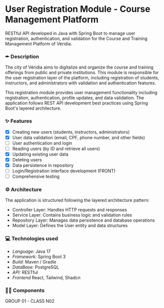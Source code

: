 # User Registration Module - Course Management Platform

RESTful API developed in Java with Spring Boot to manage user registration, authentication, and validation for the Course and Training Management Platform of Véridia.

### ✒ Description

The city of Véridia aims to digitalize and organize the course and training offerings from public and private institutions. This module is responsible for the user registration layer of the platform, including registration of students, instructors, and administrators with validation and authentication features.

This registration module provides user management functionality including registration, authentication, profile updates, and data validation. The application follows REST API development best practices using Spring Boot's layered architecture.

### ✨ Features

- [x] Creating new users (students, instructors, administrators)
- [x] User data validation (email, CPF, phone number, and other fields)
- [ ] User authentication and login
- [ ] Reading users (by ID and retrieve all users)
- [x] Updating existing user data
- [x] Deleting users
- [x] Data persistence in repository
- [ ] Login/Registration interface development (FRONT)
- [ ] Comprehensive testing

### ⚙ Architecture
The application is structured following the layered architecture pattern:

- Controller Layer: Handles HTTP requests and responses
- Service Layer: Contains business logic and validation rules
- Repository Layer: Manages data persistence and database operations
- Model Layer: Defines the User entity and data structures

### 💻 Technologies used

* *Language:* Java 17
* *Framework:* Spring Boot 3
* *Build:* Maven / Gradle
* *DataBase:* PostgreSQL
* *API:* RESTful
* *Frontend* React, Tailwind, Shadcn

### 👨‍💻 Components
GROUP 01 - CLASS N02